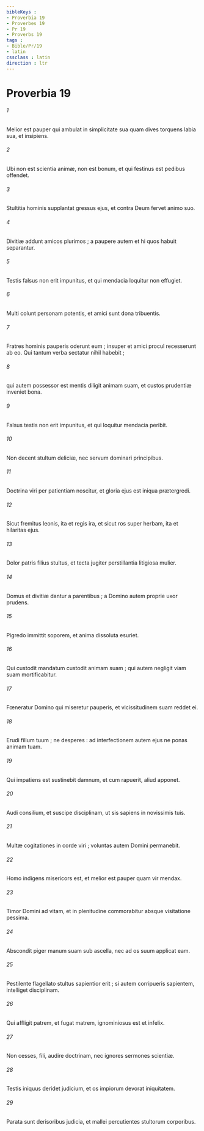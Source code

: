 ```yaml
---
bibleKeys : 
- Proverbia 19
- Proverbes 19
- Pr 19
- Proverbs 19
tags : 
- Bible/Pr/19
- latin
cssclass : latin
direction : ltr
---
```


# Proverbia 19

###### 1
Melior est pauper qui ambulat in simplicitate sua quam dives torquens labia sua, et insipiens.
###### 2
Ubi non est scientia animæ, non est bonum, et qui festinus est pedibus offendet.
###### 3
Stultitia hominis supplantat gressus ejus, et contra Deum fervet animo suo.
###### 4
Divitiæ addunt amicos plurimos ; a paupere autem et hi quos habuit separantur.
###### 5
Testis falsus non erit impunitus, et qui mendacia loquitur non effugiet.
###### 6
Multi colunt personam potentis, et amici sunt dona tribuentis.
###### 7
Fratres hominis pauperis oderunt eum ; insuper et amici procul recesserunt ab eo. Qui tantum verba sectatur nihil habebit ;
###### 8
qui autem possessor est mentis diligit animam suam, et custos prudentiæ inveniet bona.
###### 9
Falsus testis non erit impunitus, et qui loquitur mendacia peribit.
###### 10
Non decent stultum deliciæ, nec servum dominari principibus.
###### 11
Doctrina viri per patientiam noscitur, et gloria ejus est iniqua prætergredi.
###### 12
Sicut fremitus leonis, ita et regis ira, et sicut ros super herbam, ita et hilaritas ejus.
###### 13
Dolor patris filius stultus, et tecta jugiter perstillantia litigiosa mulier.
###### 14
Domus et divitiæ dantur a parentibus ; a Domino autem proprie uxor prudens.
###### 15
Pigredo immittit soporem, et anima dissoluta esuriet.
###### 16
Qui custodit mandatum custodit animam suam ; qui autem negligit viam suam mortificabitur.
###### 17
Fœneratur Domino qui miseretur pauperis, et vicissitudinem suam reddet ei.
###### 18
Erudi filium tuum ; ne desperes : ad interfectionem autem ejus ne ponas animam tuam.
###### 19
Qui impatiens est sustinebit damnum, et cum rapuerit, aliud apponet.
###### 20
Audi consilium, et suscipe disciplinam, ut sis sapiens in novissimis tuis.
###### 21
Multæ cogitationes in corde viri ; voluntas autem Domini permanebit.
###### 22
Homo indigens misericors est, et melior est pauper quam vir mendax.
###### 23
Timor Domini ad vitam, et in plenitudine commorabitur absque visitatione pessima.
###### 24
Abscondit piger manum suam sub ascella, nec ad os suum applicat eam.
###### 25
Pestilente flagellato stultus sapientior erit ; si autem corripueris sapientem, intelliget disciplinam.
###### 26
Qui affligit patrem, et fugat matrem, ignominiosus est et infelix.
###### 27
Non cesses, fili, audire doctrinam, nec ignores sermones scientiæ.
###### 28
Testis iniquus deridet judicium, et os impiorum devorat iniquitatem.
###### 29
Parata sunt derisoribus judicia, et mallei percutientes stultorum corporibus.
